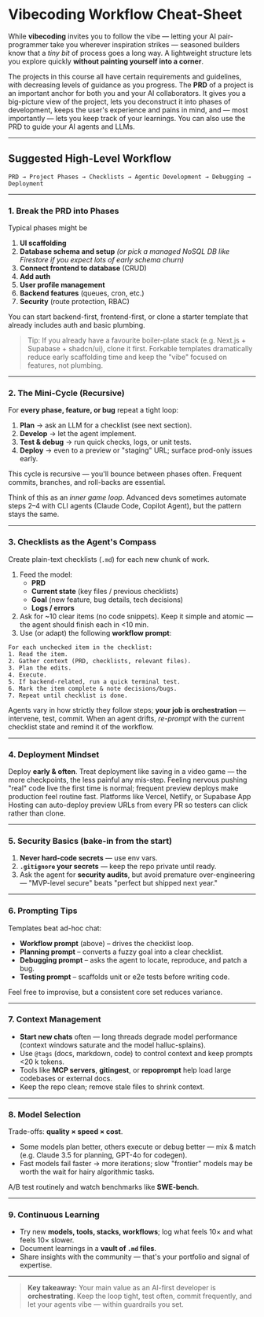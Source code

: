 # Vibecoding Workflow Cheat-Sheet

While **vibecoding** invites you to follow the vibe — letting your AI pair-programmer take you wherever inspiration strikes — seasoned builders know that a *tiny bit* of process goes a long way. A lightweight structure lets you explore quickly **without painting yourself into a corner**.

The projects in this course all have certain requirements and guidelines, with decreasing levels of guidance as you progress. The **PRD** of a project is an important anchor for both you and your AI collaborators. It gives you a big-picture view of the project, lets you deconstruct it into phases of development, keeps the user's experience and pains in mind, and — most importantly — lets you keep track of your learnings. You can also use the PRD to guide your AI agents and LLMs.

---

## Suggested High-Level Workflow

```
PRD → Project Phases → Checklists → Agentic Development → Debugging → Deployment
```

---

### 1. Break the PRD into Phases

Typical phases might be

1. **UI scaffolding**
2. **Database schema and setup** *(or pick a managed NoSQL DB like Firestore if you expect lots of early schema churn)*
3. **Connect frontend to database** (CRUD)
4. **Add auth**
5. **User profile management**
6. **Backend features** (queues, cron, etc.)
7. **Security** (route protection, RBAC)

You can start backend-first, frontend-first, or clone a starter template that already includes auth and basic plumbing.

> Tip: If you already have a favourite boiler-plate stack (e.g. Next.js + Supabase + shadcn/ui), clone it first. Forkable templates dramatically reduce early scaffolding time and keep the "vibe" focused on features, not plumbing.

---

### 2. The Mini-Cycle (Recursive)

For **every phase, feature, or bug** repeat a tight loop:

1. **Plan**  → ask an LLM for a checklist (see next section).
2. **Develop**  → let the agent implement.
3. **Test & debug**  → run quick checks, logs, or unit tests.
4. **Deploy**  → even to a preview or "staging" URL; surface prod-only issues early.

This cycle is recursive — you'll bounce between phases often. Frequent commits, branches, and roll-backs are essential.

Think of this as an *inner game loop*. Advanced devs sometimes automate steps 2–4 with CLI agents (Claude Code, Copilot Agent), but the pattern stays the same.

---

### 3. Checklists as the Agent's Compass

Create plain-text checklists (`.md`) for each new chunk of work.

1. Feed the model:
   * **PRD**
   * **Current state** (key files / previous checklists)
   * **Goal** (new feature, bug details, tech decisions)
   * **Logs / errors**
2. Ask for ~10 clear items (no code snippets). Keep it simple and atomic — the agent should finish each in <10 min.
3. Use (or adapt) the following **workflow prompt**:

```
For each unchecked item in the checklist:
1. Read the item.
2. Gather context (PRD, checklists, relevant files).
3. Plan the edits.
4. Execute.
5. If backend-related, run a quick terminal test.
6. Mark the item complete & note decisions/bugs.
7. Repeat until checklist is done.
```

Agents vary in how strictly they follow steps; **your job is orchestration** — intervene, test, commit. When an agent drifts, *re-prompt* with the current checklist state and remind it of the workflow.

---

### 4. Deployment Mindset

Deploy **early & often**. Treat deployment like saving in a video game — the more checkpoints, the less painful any mis-step. Feeling nervous pushing "real" code live the first time is normal; frequent preview deploys make production feel routine fast. Platforms like Vercel, Netlify, or Supabase App Hosting can auto-deploy preview URLs from every PR so testers can click rather than clone.

---

### 5. Security Basics (bake-in from the start)

1. **Never hard-code secrets** — use env vars.
2. **`.gitignore` your secrets** — keep the repo private until ready.
3. Ask the agent for **security audits**, but avoid premature over-engineering — "MVP-level secure" beats "perfect but shipped next year."

---

### 6. Prompting Tips

Templates beat ad-hoc chat:

* **Workflow prompt** (above) – drives the checklist loop.
* **Planning prompt** – converts a fuzzy goal into a clear checklist.
* **Debugging prompt** – asks the agent to locate, reproduce, and patch a bug.
* **Testing prompt** – scaffolds unit or e2e tests before writing code.

Feel free to improvise, but a consistent core set reduces variance.

---

### 7. Context Management

* **Start new chats** often — long threads degrade model performance (context windows saturate and the model halluc-splains).
* Use `@tags` (docs, markdown, code) to control context and keep prompts <20 k tokens.
* Tools like **MCP servers**, **gitingest**, or **repoprompt** help load large codebases or external docs.
* Keep the repo clean; remove stale files to shrink context.

---

### 8. Model Selection

Trade-offs: **quality × speed × cost**.

* Some models plan better, others execute or debug better — mix & match (e.g. Claude 3.5 for planning, GPT-4o for codegen).
* Fast models fail faster → more iterations; slow "frontier" models may be worth the wait for hairy algorithmic tasks.

A/B test routinely and watch benchmarks like **SWE-bench**.

---

### 9. Continuous Learning

* Try new **models, tools, stacks, workflows**; log what feels 10× and what feels 10× slower.
* Document learnings in a **vault of `.md` files**.
* Share insights with the community — that's your portfolio and signal of expertise.

---

> **Key takeaway:** Your main value as an AI-first developer is **orchestrating**. Keep the loop tight, test often, commit frequently, and let your agents vibe — within guardrails you set.